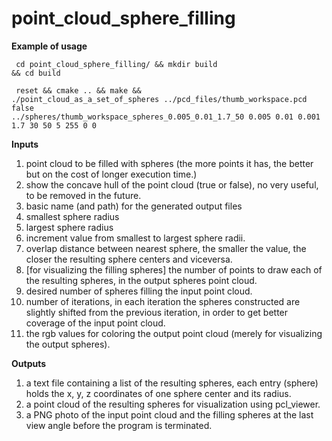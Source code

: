 # point_cloud_sphere_filling

<b>Example of usage</b>

<code> cd point_cloud_sphere_filling/ && mkdir build && cd build </code>

<code> reset && cmake .. && make && ./point_cloud_as_a_set_of_spheres ../pcd_files/thumb_workspace.pcd false ../spheres/thumb_workspace_spheres_0.005_0.01_1.7_50 0.005 0.01 0.001 1.7 30 50 5 255 0 0 </code>

<b>Inputs</b>
1.  point cloud to be filled with spheres (the more points it has, the better but on the cost of longer execution time.)
2.  show the concave hull of the point cloud (true or false), no very useful, to be removed in the future.
3.  basic name (and path) for the generated output files
4.  smallest sphere radius
5.  largest sphere radius
6.  increment value from smallest to largest sphere radii.
7.  overlap distance between nearest sphere, the smaller the value, the closer the resulting sphere centers and viceversa.
8.  [for visualizing the filling spheres] the number of points to draw each of the resulting spheres, in the output spheres point cloud.
9.  desired number of spheres filling the input point cloud.
10. number of iterations, in each iteration the spheres constructed are slightly shifted from the previous iteration, in order to get better coverage of the input point cloud.
11. the rgb values for coloring the output point cloud (merely for visualizing the output spheres).

<b>Outputs</b>
1. a text file containing a list of the resulting spheres, each entry (sphere) holds the x, y, z coordinates of one sphere center and its radius.
2. a point cloud of the resulting spheres for visualization using pcl_viewer.
3. a PNG photo of the input point cloud and the filling spheres at the last view angle before the program is terminated.

